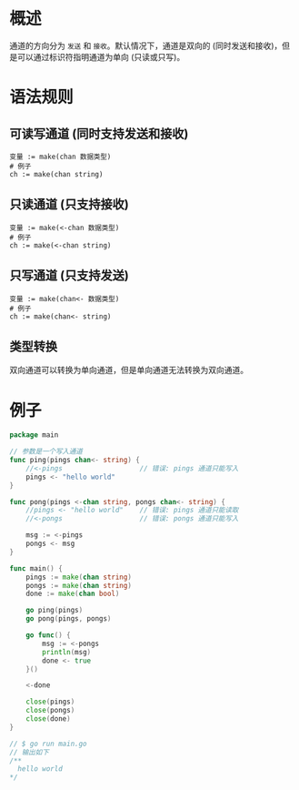 # 概述

通道的方向分为 `发送` 和 `接收`。默认情况下，通道是双向的 (同时发送和接收)，但是可以通过标识符指明通道为单向 (只读或只写)。

# 语法规则

## 可读写通道 (同时支持发送和接收)

```shell
变量 := make(chan 数据类型)
# 例子
ch := make(chan string)
```

## 只读通道 (只支持接收)

```shell
变量 := make(<-chan 数据类型)
# 例子
ch := make(<-chan string)
```

## 只写通道 (只支持发送)

```shell
变量 := make(chan<- 数据类型)
# 例子
ch := make(chan<- string)
```

## 类型转换

双向通道可以转换为单向通道，但是单向通道无法转换为双向通道。

# 例子

```go
package main

// 参数是一个写入通道
func ping(pings chan<- string) {
	//<-pings					// 错误: pings 通道只能写入
	pings <- "hello world"
}

func pong(pings <-chan string, pongs chan<- string) {
	//pings <- "hello world"	// 错误: pings 通道只能读取
	//<-pongs 					// 错误: pongs 通道只能写入

	msg := <-pings
	pongs <- msg
}

func main() {
	pings := make(chan string)
	pongs := make(chan string)
	done := make(chan bool)

	go ping(pings)
	go pong(pings, pongs)

	go func() {
		msg := <-pongs
		println(msg)
		done <- true
	}()

	<-done

	close(pings)
	close(pongs)
	close(done)
}

// $ go run main.go
// 输出如下
/**
  hello world
*/
```